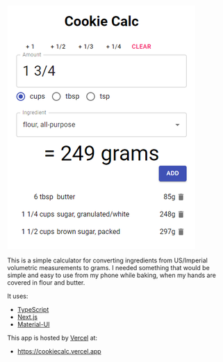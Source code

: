 ![Screenshot of Cookie Calc](./public/screenshot.png)

This is a simple calculator for converting ingredients from US/Imperial volumetric measurements to grams. I needed something that would be simple and easy to use from my phone while baking, when my hands are covered in flour and butter.

It uses:

- [TypeScript](https://www.typescriptlang.org/)
- [Next.js](https://nextjs.org/)
- [Material-UI](https://material-ui.com/)

This app is hosted by [Vercel](vercel.com) at:

- https://cookiecalc.vercel.app
